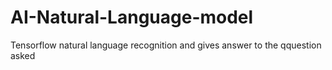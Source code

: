 # AI-Natural-Language-model
Tensorflow natural language recognition and gives answer to the qquestion asked

